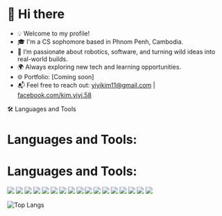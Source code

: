 # 👋 Hi there

- 💡 Welcome to my profile!
- 🎓 I'm a CS sophomore based in Phnom Penh, Cambodia.
- 🤖 I’m passionate about robotics, software, and turning wild ideas into real-world builds.
- 🌍 Always exploring new tech and learning opportunities.
- 🌐 Portfolio: [Coming soon]
- 📬 Feel free to reach out: [yiyikim11@gmail.com](mailto:yiyikim11@gmail.com) | [facebook.com/kim.yiyi.58](https://facebook.com/kim.yiyi.58)


🛠 Languages and Tools

# Languages and Tools:

# Languages and Tools:

<p>
  <img src="https://img.shields.io/badge/-Java-F8F9FA?style=flat-square&logo=java&logoColor=black" />
  <img src="https://img.shields.io/badge/-JS-F8F9FA?style=flat-square&logo=javascript&logoColor=black" />
  <img src="https://img.shields.io/badge/-JavaScript-F8F9FA?style=flat-square&logo=javascript&logoColor=black" />
  <img src="https://img.shields.io/badge/-TS-3178C6?style=flat-square&logo=typescript&logoColor=white" />
  <img src="https://img.shields.io/badge/-typescript-F8F9FA?style=flat-square&logo=typescript&logoColor=3178C6" />
  <img src="https://img.shields.io/badge/-React-F8F9FA?style=flat-square&logo=react&logoColor=61DAFB" />
  <img src="https://img.shields.io/badge/-Redux-F8F9FA?style=flat-square&logo=redux&logoColor=764ABC" />
  <img src="https://img.shields.io/badge/-HTML5-F8F9FA?style=flat-square&logo=html5&logoColor=E34F26" />
  <img src="https://img.shields.io/badge/-CSS3-F8F9FA?style=flat-square&logo=css3&logoColor=1572B6" />
  <img src="https://img.shields.io/badge/-express-F8F9FA?style=flat-square&logo=express&logoColor=black" />
  <img src="https://img.shields.io/badge/-Python-F8F9FA?style=flat-square&logo=python&logoColor=3776AB" />
  <img src="https://img.shields.io/badge/-C-F8F9FA?style=flat-square&logo=c&logoColor=A8B9CC" />
  <img src="https://img.shields.io/badge/-MongoDB-F8F9FA?style=flat-square&logo=mongodb&logoColor=47A248" />
  <img src="https://img.shields.io/badge/-GraphQL-F8F9FA?style=flat-square&logo=graphql&logoColor=E10098" />
  <img src="https://img.shields.io/badge/-MySQL-F8F9FA?style=flat-square&logo=mysql&logoColor=4479A1" />
  <img src="https://img.shields.io/badge/-Git-F8F9FA?style=flat-square&logo=git&logoColor=F05032" />
  <img src="https://img.shields.io/badge/-GitHub-F8F9FA?style=flat-square&logo=github&logoColor=181717" />
</p>


![Top Langs](https://github-readme-stats.vercel.app/api/top-langs/?username=yourgithubusername&layout=compact&theme=default)

